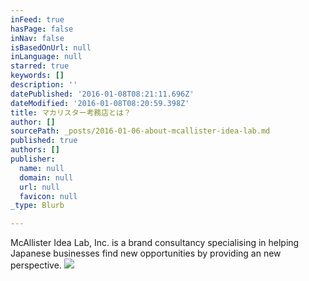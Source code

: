 ```yaml
---
inFeed: true
hasPage: false
inNav: false
isBasedOnUrl: null
inLanguage: null
starred: true
keywords: []
description: ''
datePublished: '2016-01-08T08:21:11.696Z'
dateModified: '2016-01-08T08:20:59.398Z'
title: マカリスター考務店とは？
author: []
sourcePath: _posts/2016-01-06-about-mcallister-idea-lab.md
published: true
authors: []
publisher:
  name: null
  domain: null
  url: null
  favicon: null
_type: Blurb

---
```

McAllister Idea Lab, Inc. is a brand consultancy specialising in helping Japanese businesses find new opportunities by providing an new perspective. ![](https://the-grid-user-content.s3-us-west-2.amazonaws.com/932fb241-b6cd-4c64-83f6-91123a4958f3.jpg)